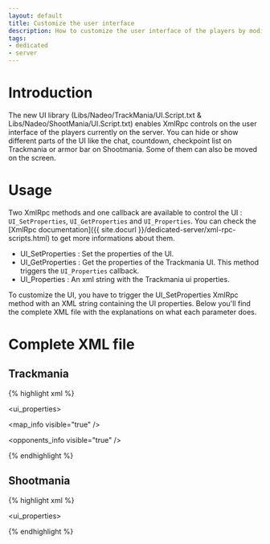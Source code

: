 ```yaml
---
layout: default
title: Customize the user interface
description: How to customize the user interface of the players by modifying an XML file.
tags:
- dedicated
- server
---
```


# Introduction

The new UI library (Libs/Nadeo/TrackMania/UI.Script.txt & Libs/Nadeo/ShootMania/UI.Script.txt) enables XmlRpc controls on the user interface of the players currently on the server. You can hide or show different parts of the UI like the chat, countdown, checkpoint list on Trackmania or armor bar on Shootmania. Some of them can also be moved on the screen.

# Usage

Two XmlRpc methods and one callback are available to control the UI : `UI_SetProperties`, `UI_GetProperties` and `UI_Properties`. You can check the [XmlRpc documentation]({{ site.docurl }}/dedicated-server/xml-rpc-scripts.html) to get more informations about them.

* UI_SetProperties : Set the properties of the UI.
* UI_GetProperties : Get the properties of the Trackmania UI. This method triggers the `UI_Properties` callback.
* UI_Properties : An xml string with the Trackmania ui properties.

To customize the UI, you have to trigger the UI_SetProperties XmlRpc method with an XML string containing the UI properties. Below you'll find the complete XML file with the explanations on what each parameter does.

# Complete XML file

## Trackmania

{% highlight xml %}
<!--
  Each node in this file is optional and can be omitted.
  If it's the case then the previous value will be kept.
-->
<ui_properties>
  <!-- The map name and author displayed in the top right of the screen when viewing the scores table -->
  <map_info visible="true" />
  <!-- Only visible in solo modes, it hides the medal/ghost selection UI -->
  <opponents_info visible="true" />
  <!-- 
    The server chat displayed on the bottom right of the screen 
    The offset values range from 0. to -3.2 for x and from 0. to 1.8 for y
    The linecount property must be between 0 and 40
  -->
  <chat visible="true" offset="0. 0." linecount="7" />
  <!-- Time of the players at the current checkpoint displayed at the bottom of the screen -->
  <checkpoint_list visible="true" pos="40. -90. 5." />
  <!-- Small scores table displayed at the end of race of the round based modes (Rounds, Cup, ...) on the right of the screen -->
  <round_scores visible="true" pos="104. 14. 5." />
  <!-- Race time left displayed at the bottom right of the screen -->
  <countdown visible="true" pos="154. -57. 5." />
  <!-- 3, 2, 1, Go! message displayed on the middle of the screen when spawning -->
  <go visible="true" />
  <!-- Current race chrono displayed at the bottom center of the screen -->
  <chrono visible="true" pos="0. -80. 5." />
  <!-- Speed and distance raced displayed in the bottom right of the screen -->
  <speed_and_distance visible="true" pos="158. -79.5 5." />
  <!-- Previous and best times displayed at the bottom right of the screen -->
  <personal_best_and_rank visible="true" pos="158. -61. 5." />
  <!-- Current position in the map ranking displayed at the bottom right of the screen -->
  <position visible="true" />
  <!-- Checkpoint time information displayed in the middle of the screen when crossing a checkpoint -->
  <checkpoint_time visible="true" pos="-8. 31.8 -10." />
  <!-- The avatar of the last player speaking in the chat displayed above the chat -->
  <chat_avatar visible="true" />
  <!-- Warm-up progression displayed on the right of the screen during warm-up -->
  <warmup visible="true" pos="170. 27. 0." />
  <!-- Ladder progression box displayed on the top of the screen at the end of the map -->
  <endmap_ladder_recap visible="true" />
  <!-- Laps count displayed on the right of the screen on multilaps map -->
  <multilap_info visible="true" pos="152. 49.5 5." />
</ui_properties>
{% endhighlight %}

## Shootmania

{% highlight xml %}
<!--
  Each node in this file is optional and can be omitted.
  If it's the case then the previous value will be kept.
-->
<ui_properties>
  <!-- Notifications displayed on the left of the screen -->
  <notices visible="true" />
  <!-- The map name and author displayed on the top right of the screen when viewing the scores table -->
  <map_info visible="true" />
  <!-- 
    The server chat displayed on the bottom right of the screen 
    The offset values range from 0. to -3.2 for x and from 0. to 1.8 for y
    The linecount property must be between 0 and 40
  -->
  <chat visible="true" offset="0. 0." linecount="5" />
  <!-- Countdown displayed on the top of the screen -->
  <countdown visible="true" pos="0. 85." />
  <!-- Crosshair displayed on the center of the screen -->
  <crosshair visible="true" />
  <!-- Gauges displayed on the bottom of the screen -->
  <gauges visible="true" />
  <!-- Consumables displayed on the bottom of the screen -->
  <consumables visible="true" />
  <!-- 3, 2, 1, Go! message displayed on the middle of the screen when spawning -->
  <go visible="true" />
  <!-- The avatar of the last player speaking in the chat displayed above the chat -->
  <chat_avatar visible="true" />
  <!-- Ladder progression box displayed on the top of the screen at the end of the map -->
  <endmap_ladder_recap visible="true" />
</ui_properties>
{% endhighlight %}